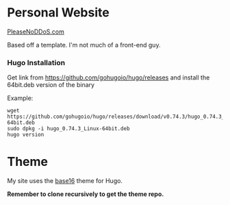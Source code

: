 # Personal Website

[PleaseNoDDoS.com](https://pleasenoddos.com)

Based off a template. I'm not much of a front-end guy.

### Hugo Installation

Get link from https://github.com/gohugoio/hugo/releases and install the 64bit.deb version of the binary

Example:
```
wget https://github.com/gohugoio/hugo/releases/download/v0.74.3/hugo_0.74.3_Linux-64bit.deb
sudo dpkg -i hugo_0.74.3_Linux-64bit.deb
hugo version
```

# Theme
My site uses the [base16](https://github.com/htdvisser/hugo-base16-theme) theme for Hugo.

**Remember to clone recursively to get the theme repo.**
